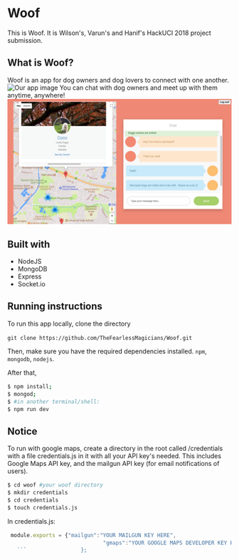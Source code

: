 # Woof
This is Woof. It is Wilson's, Varun's and Hanif's HackUCI 2018 project submission.

## What is Woof?
Woof is an app for dog owners and dog lovers to connect with one another.
![Our app image](https://github.com/TheFearlessMagicians/Woof/blob/master/public/woof.png)
You can chat with dog owners and meet up with them anytime, anywhere!
![Our app image](https://github.com/TheFearlessMagicians/Woof/blob/master/public/in_app.png)

## Built with
* NodeJS
* MongoDB
* Express
* Socket.io

## Running instructions

To run this app locally, clone the directory

`git clone https://github.com/TheFearlessMagicians/Woof.git`

Then, make sure you have the required dependencies installed. `npm`, `mongodb`, `nodejs`.

After that,
```sh
$ npm install;
$ mongod;
$ #in another terminal/shell: 
$ npm run dev
```

## Notice
To run with google maps, create a directory in the root called /credentials with a file credentials.js in it with all your API key's needed. This includes Google Maps API key, and the mailgun API key (for email notifications of users).
```sh
$ cd woof #your woof directory
$ mkdir credentials
$ cd credentials
$ touch credentials.js
```

In credentials.js:
```javascript
 module.exports = {"mailgun":"YOUR MAILGUN KEY HERE",
                              "gmaps":"YOUR GOOGLE MAPS DEVELOPER KEY HERE"
   ```                 };
